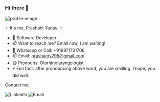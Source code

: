 ### Hi there 👋

![profile-image](https://media3.giphy.com/media/RbDKaczqWovIugyJmW/giphy.gif?cid=ecf05e4722cs121u7xc8l5p6awyk0ihnvud8em9zvmdtlzfw&amp;rid=giphy.gif)

 ✨ It's me, Prashant Yadav. ✨ 
 
- 🔭 Software Developer. 
- 📫 Want to reach me? Email now, I am waiting!
- 🌱 Whatsapp or Call: +919971731708
- 📫 Email: prashanty795@gmail.com
- 😄 Pronouns: Otorhinolaryngologist
- ⚡ Fun fact: after pronouncing above word, you are smilling. I hope, you did well.

Contact me:

<a href="https://www.linkedin.com/in/prashant-yadav-760684224/">
  <img align="left" alt="LinkedIn" src="https://img.icons8.com/bubbles/50/000000/linkedin.png"/>
</a>

<a href="mailto:prashanty795@gmail.com">
  <img align="left" alt="Email" src="https://img.icons8.com/bubbles/50/000000/gmail.png"/>
</a>

